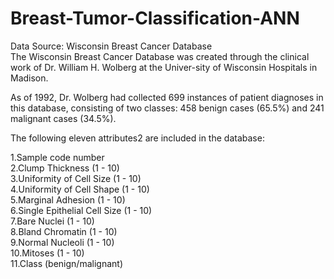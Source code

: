# Breast-Tumor-Classification-ANN

Data Source: Wisconsin Breast Cancer Database<br>
The Wisconsin Breast Cancer Database was created through  the clinical work of Dr.  William H. Wolberg at the  Univer-sity  of  Wisconsin  Hospitals  in  Madison. <br>

As  of  1992,  Dr.  Wolberg  had  collected  699  instances  of  patient diagnoses  in  this  database,  consisting  of  two  classes:  458  benign  cases  (65.5%)  and  241  malignant  cases (34.5%). <br>

The following eleven attributes2 are included in the database:<br>

1.Sample code number<br>
2.Clump Thickness (1 - 10)<br>
3.Uniformity of Cell Size (1 - 10)<br>
4.Uniformity of Cell Shape (1 - 10)<br>
5.Marginal Adhesion (1 - 10)<br>
6.Single Epithelial Cell Size (1 - 10)<br>
7.Bare Nuclei (1 - 10)<br>
8.Bland Chromatin (1 - 10)<br>
9.Normal Nucleoli (1 - 10)<br>
10.Mitoses (1 - 10)<br>
11.Class (benign/malignant)
